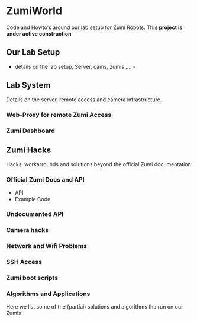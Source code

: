 # ZumiWorld
Code and Howto's around our lab setup for Zumi Robots. **This project is under active construction** 

## Our Lab Setup

- details on the lab setup, Server, cams, zumis .... -

## Lab System
Details on the server, remote access and camera infrastructure.

### Web-Proxy for remote Zumi Access

### Zumi Dashboard

## Zumi Hacks
Hacks, workarrounds and solutions beyond the official Zumi documentation

### Official Zumi Docs and API
* API
* Example Code

### Undocumented API

### Camera hacks 

### Network and Wifi Problems

### SSH Access 

### Zumi boot scripts

### Algorithms and Applications
Here we list some of the (partial) solutions and algorithms tha run on our Zumis

